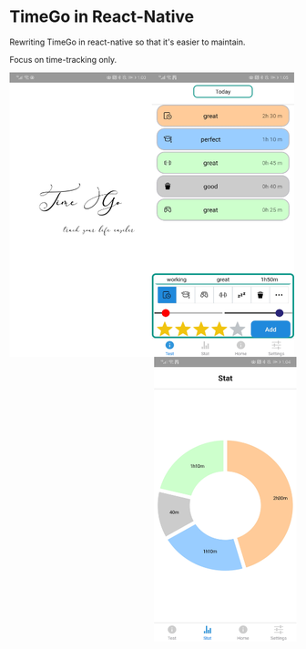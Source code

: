 # TimeGo in React-Native

Rewriting TimeGo in react-native so that it's easier to maintain. 

Focus on time-tracking only.

<div>
<img src="images/entry.jpeg" align="left" width="250" height="500" />
<img src="images/activity.jpeg" align="middle" width="250" height="500" />
<img src="images/stat.jpeg" align="right" width="250" height="500" />
</div>
